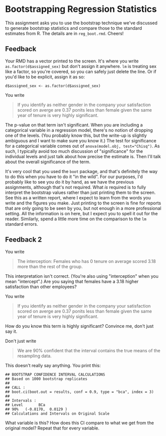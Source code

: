 # Bootstrapping Regression Statistics

This assignment asks you to use the bootstrap technique we've discussed
to generate bootstrap statistics and compare those to the standard estimates
from R. The details are in `reg_boot.rmd`. Cheers!

## Feedback

Your RMD has a vector printed to the screen. It's where you write 
`as.factor(d$assigned_sex)` but don't assign it anywhere. `lm` is treating
sex like a factor, so you're covered, so you can safely just delete the 
line. Or if you'd like to be explicit, assign it as so: 
```
d$assigned_sex <- as.factor(d$assigned_sex)
```

You write
> If you identify as neither gender in the company your satisfaction scored on averge are 0.37 ponits less than female given the same year of tenure is very highly significant.

The p-value on that term isn't significant. When you are including a categorical variable in a regression model, there's no notion of 
dropping one of the levels. (You probably know this, but the write-up is slightly ambiguous and I 
want to make sure you know it.) The test for significance for a categorical variable comes out of 
`anova(model.obj, test="Chisq")`. As such, I typically avoid too much discussion of "significance" 
for the individual levels and just talk about how precise the estimate is. Then I'll talk about 
the overall significance of the term.

It's very cool that you used the `boot` package, and that's definitely the way to do 
this when you have to do it "in the wild". For our purposes, I'd probably 
like to see you do it by hand, as we have the previous assignments, although that's
not required. What _is_ required is to fully interpret the bootstrap values rather
than just printing them to the screen. See this as a written report, where I expect
to learn from the words you write and the figures you make. Just printing to the screen
is fine for reports that are only going to be seen by you, but not enough in a more
professional setting. All the information is on here, but I expect you to spell it
out for the reader. Similarly, spend  a little more time on the comparison to the
`lm` standard errors. 

## Feedback 2

You write
> The interception: Females who has 0 tenure on average scored 3.18 more than the rest of the group.
> 

This interpretation isn't correct. (You're also using "interception" when you mean "intercept".) Are you
saying that females have a 3.18 higher satisfaction than other employees? 

You write
> If you identify as neither gender in the company your satisfaction scored on averge are 0.37 ponits less than female given the same year of tenure is very highly significant.
> 

How do you know this term is highly significant? Convince me, don't just say it.

Don't just write 
> We are 90% confident that the interval contains the true means of the resampling data.
> 

This doesn't really say anything. You print this: 

```
## BOOTSTRAP CONFIDENCE INTERVAL CALCULATIONS
## Based on 1000 bootstrap replicates
## 
## CALL : 
## boot.ci(boot.out = results, conf = 0.9, type = "bca", index = 3)
## 
## Intervals : 
## Level       BCa          
## 90%   (-0.8170,  0.0129 )  
## Calculations and Intervals on Original Scale
```

What variable is this? How does this CI compare to what we get from the original model? Repeat that for every variable. 
